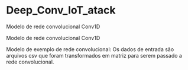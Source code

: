 # Deep_Conv_IoT_atack
Modelo de rede convolucional Conv1D


Modelo de rede convolucional Conv1D

Modelo de exemplo de rede convolucional: Os dados de entrada são arquivos csv que foram transformados em matriz para serem passado a rede convolucional.
